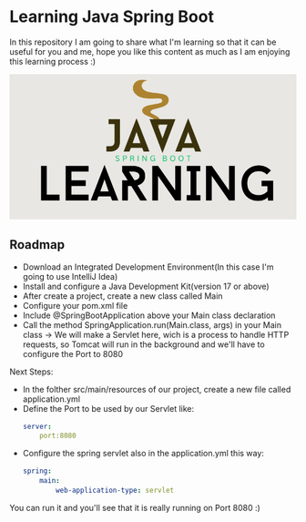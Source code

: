 # Learning Java Spring Boot

In this repository I am going to share what I'm learning so that it can be useful for you and me, hope you like this content as much as I am enjoying this learning process :)

<img src="Screenshot from 2024-07-12 10-28-17.png" alt="banner that says Learning Java Spring Boot">

## Roadmap

- Download an Integrated Development Environment(In this case I'm going to use IntelliJ Idea)
- Install and configure a Java Development Kit(version 17 or above)
- After create a project, create a new class called Main
- Configure your pom.xml file
- Include @SpringBootApplication above your Main class declaration
- Call the method SpringApplication.run(Main.class, args) in your Main class
-> We will make a Servlet here, wich is a process to handle HTTP requests, so Tomcat will run in the background and we'll have to configure the Port to 8080

Next Steps:
- In the folther src/main/resources of our project, create a new file called application.yml
- Define the Port to be used by our Servlet like:
    ```yaml
    server:
        port:8080

- Configure the spring servlet also in the application.yml this way:
    ```yaml
    spring:
        main:
            web-application-type: servlet

You can run it and you'll see that it is really running on Port 8080 :) 
